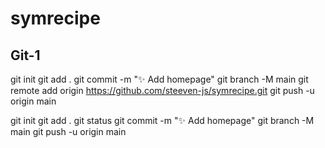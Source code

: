 # symrecipe

## Git-1

git init
git add . 
git commit -m "✨ Add homepage"
git branch -M main
git remote add origin https://github.com/steeven-js/symrecipe.git
git push -u origin main

git init
git add .
git status
git commit -m "✨ Add homepage"
git branch -M main
git push -u origin main
